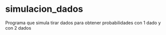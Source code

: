 # simulacion_dados
Programa que simula tirar dados para obtener probabilidades con 1 dado y con 2 dados
